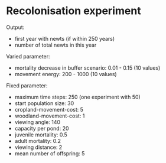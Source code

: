 #  Recolonisation experiment	



Output:

- first year with newts (if within 250 years)
- number of total newts in this year



Varied parameter:

- mortality decrease in buffer scenario: 0.01 - 0.15 (10 values)
- movement energy: 200 - 1000 (10 values)



Fixed parameter:

- maximum time steps: 250 (one experiment with 50)
- start population size: 30
- cropland-movement-cost: 5
- woodland-movement-cost: 1
- viewing angle: 140
- capacity per pond: 20
- juvenile mortality: 0.5
- adult mortality: 0.2
- viewing distance: 2
- mean number of offspring: 5



